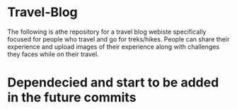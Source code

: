 # Travel-Blog

The following is athe repository for a travel blog webiste specifically focused for people who travel and go for treks/hikes. People can share their experience and upload images of their experience along with challenges they faces while on their travel.

# Dependecied and start to be added in the future commits


